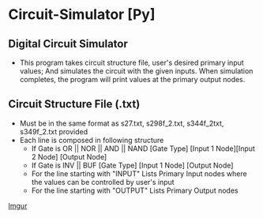 # Circuit-Simulator [Py]
## Digital Circuit Simulator
  - This program takes circuit structure file, user's desired primary input values;
  And simulates the circuit with the given inputs.
  When simulation completes, the program will print values at the primary output nodes.

## Circuit Structure File (.txt)
- Must be in the same format as s27.txt, s298f_2.txt, s344f_2txt, s349f_2.txt provided
- Each line is composed in following structure
  - If Gate is OR || NOR || AND || NAND
      [Gate Type] [Input 1 Node][Input 2 Node] [Output Node]
  - If Gate is INV || BUF
      [Gate Type] [Input 1 Node] [Output Node]
  - For the line starting with "INPUT"
      Lists Primary Input nodes where the values can be controlled by user's input
  - For the line starting with "OUTPUT"
      Lists Primary Output nodes
      
      
[Imgur](https://imgur.com/gx0wVtU)
